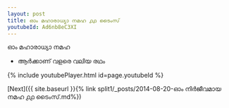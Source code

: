 ```yaml
---
layout: post
title: ഓം മഹാരാധ്യാ നമഹ ൧൧ ടൈംസ്
youtubeId: Ad6nb8eC3XI
---
```

 
 
 ഓം മഹാരാധ്യാ നമഹ 
 
 -  ആർക്കാണ് വളരെ വലിയ രഥം 
 
  
 
  
 
 
 
 
 
 


{% include youtubePlayer.html id=page.youtubeId %}
 
[Next]({{ site.baseurl }}{% link  split1/_posts/2014-08-20-ഓം നിർജീവമായ നമഹ ൧൧ ടൈംസ്.md%})
 
